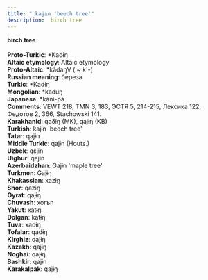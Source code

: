 ```yaml
---
title: " kajɨn 'beech tree'"
description:  birch tree
---
```

<strong> birch tree</strong><br><br>
<strong>Proto-Turkic</strong>:  *Kadɨŋ<br>
<strong>Altaic etymology</strong>:  Altaic etymology<br>
<strong> Proto-Altaic</strong>:  *kắdaŋV ( ~ k`-)<br>
<strong>Russian meaning</strong>:  береза<br>
<strong>Turkic</strong>:  *Kadɨŋ<br>
<strong>Mongolian</strong>:  *kaduŋ<br>
<strong>Japanese</strong>:  *kání-pà<br>
<strong>Comments</strong>:  VEWT 218, TMN 3, 183, ЭСТЯ 5, 214-215, Лексика 122, Федотов 2, 366, Stachowski 141.<br>
<strong>Karakhanid</strong>:  qaδɨŋ (MK), qajɨŋ (KB)<br>
<strong>Turkish</strong>:  kajɨn 'beech tree'<br>
<strong>Tatar</strong>:  qajɨn<br>
<strong>Middle Turkic</strong>:  qajɨn (Houts.)<br>
<strong>Uzbek</strong>:  qɛjin<br>
<strong>Uighur</strong>:  qejin<br>
<strong>Azerbaidzhan</strong>:  Gajɨn 'maple tree'<br>
<strong>Turkmen</strong>:  Gajɨŋ<br>
<strong>Khakassian</strong>:  xazɨŋ<br>
<strong>Shor</strong>:  qazɨŋ<br>
<strong>Oyrat</strong>:  qajɨŋ<br>
<strong>Chuvash</strong>:  xorъn<br>
<strong>Yakut</strong>:  xatɨŋ<br>
<strong>Dolgan</strong>:  katɨŋ<br>
<strong>Tuva</strong>:  xadɨŋ<br>
<strong>Tofalar</strong>:  qadɨŋ<br>
<strong>Kirghiz</strong>:  qajɨŋ<br>
<strong>Kazakh</strong>:  qajɨŋ<br>
<strong>Noghai</strong>:  qajɨŋ<br>
<strong>Bashkir</strong>:  qajɨn<br>
<strong>Karakalpak</strong>:  qajɨŋ<br>


